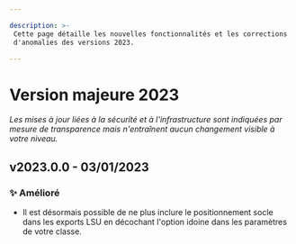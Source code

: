 ```yaml
---

description: >-
 Cette page détaille les nouvelles fonctionnalités et les corrections
 d'anomalies des versions 2023.

---
```


# Version majeure 2023

*Les mises à jour liées à la sécurité et à l'infrastructure sont indiquées par mesure de transparence mais n'entraînent aucun changement visible à votre niveau.*

## v2023.0.0 - 03/01/2023

### :sparkles: Amélioré

- Il est désormais possible de ne plus inclure le positionnement socle dans les exports LSU en décochant l'option idoine dans les paramètres de votre classe.


